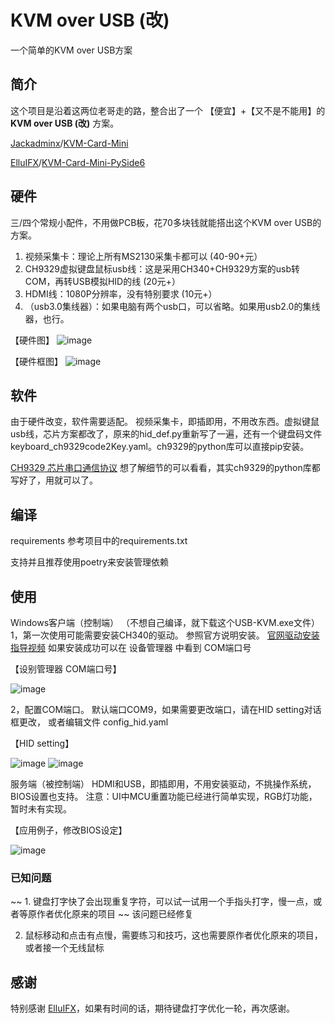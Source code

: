 # KVM over USB (改)
一个简单的KVM over USB方案

## 简介
这个项目是沿着这两位老哥走的路，整合出了一个 【便宜】+【又不是不能用】的 **KVM over USB (改)**  方案。

[Jackadminx](https://github.com/Jackadminx)/[KVM-Card-Mini](https://github.com/Jackadminx/KVM-Card-Mini)

[ElluIFX](https://github.com/ElluIFX)/[KVM-Card-Mini-PySide6](https://github.com/ElluIFX/KVM-Card-Mini-PySide6)

## 硬件
三/四个常规小配件，不用做PCB板，花70多块钱就能搭出这个KVM over USB的方案。

1. 视频采集卡：理论上所有MS2130采集卡都可以  (40-90+元）
2. CH9329虚拟键盘鼠标usb线：这是采用CH340+CH9329方案的usb转COM，再转USB模拟HID的线  (20元+）
3. HDMI线：1080P分辨率，没有特别要求  (10元+）
4. （usb3.0集线器）：如果电脑有两个usb口，可以省略。如果用usb2.0的集线器，也行。


【硬件图】
![image](https://github.com/binnehot/KVM-over-USB/blob/main/image/0_HW_KVM_photo.JPG)


【硬件框图】
![image](https://github.com/binnehot/KVM-over-USB/blob/main/image/1_HW_drawing.png)


## 软件
由于硬件改变，软件需要适配。
视频采集卡，即插即用，不用改东西。虚拟键鼠usb线，芯片方案都改了，原来的hid_def.py重新写了一遍，还有一个键盘码文件keyboard_ch9329code2Key.yaml。ch9329的python库可以直接pip安装。

[CH9329 芯片串口通信协议]( https://www.wch.cn/uploads/file/20190508/1557278355473027.pdf) 想了解细节的可以看看，其实ch9329的python库都写好了，用就可以了。

## 编译

requirements
参考项目中的requirements.txt

支持并且推荐使用poetry来安装管理依赖

## 使用

Windows客户端（控制端）
（不想自己编译，就下载这个USB-KVM.exe文件）
1，第一次使用可能需要安装CH340的驱动。 参照官方说明安装。 
[官网驱动安装指导视频](https://www.wch.cn/videos/ch340.html)
如果安装成功可以在 设备管理器 中看到 COM端口号

【设别管理器 COM端口号】

![image](https://github.com/binnehot/KVM-over-USB/blob/main/image/2_COM_port.png)


2，配置COM端口。
默认端口COM9，如果需要更改端口，请在HID setting对话框更改， 或者编辑文件 config_hid.yaml

【HID setting】

![image](https://github.com/wevsty/KVM-over-USB/blob/cleanup/image/3.1_COM_setting.png)
![image](https://github.com/wevsty/KVM-over-USB/blob/cleanup/image/3.2_COM_setting.png)


服务端（被控制端）
HDMI和USB，即插即用，不用安装驱动，不挑操作系统，BIOS设置也支持。
注意：UI中MCU重置功能已经进行简单实现，RGB灯功能，暂时未有实现。

【应用例子，修改BIOS设定】

![image](https://github.com/binnehot/KVM-over-USB/blob/main/image/4_BIOS_Gif.gif)

### 已知问题

~~ 1.  键盘打字快了会出现重复字符，可以试一试用一个手指头打字，慢一点，或者等原作者优化原来的项目 ~~
该问题已经修复

2.  鼠标移动和点击有点慢，需要练习和技巧，这也需要原作者优化原来的项目，或者接一个无线鼠标


## 感谢
特别感谢 [ElluIFX](https://github.com/ElluIFX)，如果有时间的话，期待键盘打字优化一轮，再次感谢。 
